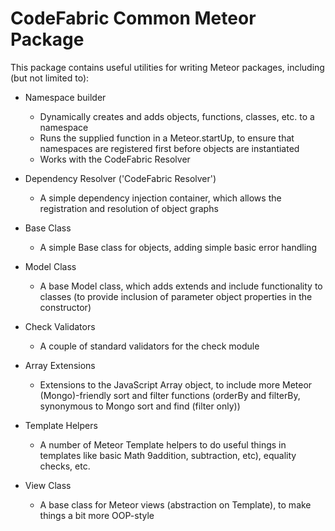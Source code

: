 # CodeFabric Common Meteor Package

This package contains useful utilities for writing Meteor packages, including (but not limited to):

* Namespace builder
  * Dynamically creates and adds objects, functions, classes, etc. to a namespace
  * Runs the supplied function in a Meteor.startUp, to ensure that namespaces are registered first before objects are instantiated
  * Works with the CodeFabric Resolver

* Dependency Resolver ('CodeFabric Resolver')
  * A simple dependency injection container, which allows the registration and resolution of object graphs

* Base Class
  * A simple Base class for objects, adding simple basic error handling

* Model Class
  * A base Model class, which adds extends and include functionality to classes (to provide inclusion of parameter object properties in the constructor)

* Check Validators
  * A couple of standard validators for the check module

* Array Extensions
  * Extensions to the JavaScript Array object, to include more Meteor (Mongo)-friendly sort and filter functions (orderBy and filterBy, synonymous to Mongo sort and find (filter only))

* Template Helpers
  * A number of Meteor Template helpers to do useful things in templates like basic Math 9addition, subtraction, etc), equality checks, etc.

* View Class
  * A base class for Meteor views (abstraction on Template), to make things a bit more OOP-style